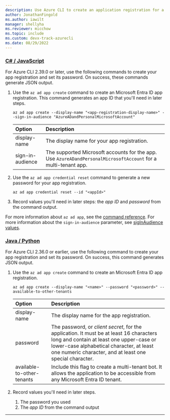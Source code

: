 ```yaml
---
description: Use Azure CLI to create an application registration for a multi tenant bot.
author: JonathanFingold
ms.author: iawilt
manager: shellyha
ms.reviewer: micchow
ms.topic: include
ms.custom: devx-track-azurecli
ms.date: 08/29/2022
---
```


### [C# / JavaScript](#tab/csharp+javascript)

For Azure CLI 2.39.0 or later, use the following commands to create your app registration and set its password. On success, these commands generate JSON output.

1. Use the `az ad app create` command to create an Microsoft Entra ID app registration.
   This command generates an app ID that you'll need in later steps.

   ```azurecli
   az ad app create --display-name "<app-registration-display-name>" --sign-in-audience "AzureADandPersonalMicrosoftAccount"
    ```

   | Option           | Description                                                                               |
   |:-----------------|:------------------------------------------------------------------------------------------|
   | display-name     | The display name for your app registration.                                               |
   | sign-in-audience | The supported Microsoft accounts for the app. Use `AzureADandPersonalMicrosoftAccount` for a multi-tenant app. |

1. Use the `az ad app credential reset` command to generate a new password for your app registration.

   ```azurecli
   az ad app credential reset --id "<appId>"
   ```

1. Record values you'll need in later steps: the _app ID_ and _password_ from the command output.

For more information about `az ad app`, see the [command reference](/cli/azure/ad/app). For more information about the `sign-in-audience` parameter, see [sigInAudience values](/graph/api/resources/application#signinaudience-values).

### [Java / Python](#tab/java+python)

For Azure CLI 2.36.0 or earlier, use the following command to create your app registration and set its password. On success, this command generates JSON output.

1. Use the `az ad app create` command to create an Microsoft Entra ID app registration.

   ```azurecli
   az ad app create --display-name "<name>" --password "<password>" --available-to-other-tenants
   ```

   | Option | Description |
   |:-|:-|
   | display-name | The display name for the app registration. |
   | password | The password, or _client secret_, for the application. It must be at least 16 characters long and contain at least one upper-case or lower-case alphabetical character, at least one numeric character, and at least one special character. |
   | available-to-other-tenants | Include this flag to create a multi-tenant bot. It allows the application to be accessible from any Microsoft Entra ID tenant. |

1. Record values you'll need in later steps.
   1. The password you used
   1. The _app ID_ from the command output

---
